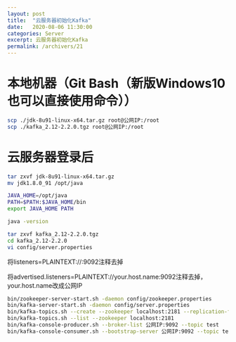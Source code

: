```yaml
---
layout: post
title:  "云服务器初始化Kafka"
date:   2020-08-06 11:30:00
categories: Server
excerpt: 云服务器初始化Kafka
permalink: /archivers/21
---
```


# 本地机器（Git Bash（新版Windows10也可以直接使用命令））

```bash
scp ./jdk-8u91-linux-x64.tar.gz root@公网IP:/root
scp ./kafka_2.12-2.2.0.tgz root@公网IP:/root
```

# 云服务器登录后

```bash
tar zxvf jdk-8u91-linux-x64.tar.gz
mv jdk1.8.0_91 /opt/java

JAVA_HOME=/opt/java
PATH=$PATH:$JAVA_HOME/bin
export JAVA_HOME PATH 

java -version

tar zxvf kafka_2.12-2.2.0.tgz
cd kafka_2.12-2.2.0
vi config/server.properties
```

将listeners=PLAINTEXT://:9092注释去掉

将advertised.listeners=PLAINTEXT://your.host.name:9092注释去掉，your.host.name改成公网IP

```bash
bin/zookeeper-server-start.sh -daemon config/zookeeper.properties
bin/kafka-server-start.sh -daemon config/server.properties
bin/kafka-topics.sh --create --zookeeper localhost:2181 --replication-factor 1 --partitions 1 --topic test
bin/kafka-topics.sh --list --zookeeper localhost:2181
bin/kafka-console-producer.sh --broker-list 公网IP:9092 --topic test
bin/kafka-console-consumer.sh --bootstrap-server 公网IP:9092 --topic test --from-beginning
```